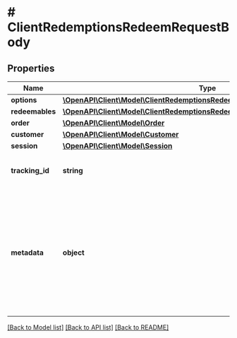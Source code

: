 # # ClientRedemptionsRedeemRequestBody

## Properties

Name | Type | Description | Notes
------------ | ------------- | ------------- | -------------
**options** | [**\OpenAPI\Client\Model\ClientRedemptionsRedeemRequestBodyOptions**](ClientRedemptionsRedeemRequestBodyOptions.md) |  | [optional]
**redeemables** | [**\OpenAPI\Client\Model\ClientRedemptionsRedeemRequestBodyRedeemablesItem[]**](ClientRedemptionsRedeemRequestBodyRedeemablesItem.md) |  | [optional]
**order** | [**\OpenAPI\Client\Model\Order**](Order.md) |  | [optional]
**customer** | [**\OpenAPI\Client\Model\Customer**](Customer.md) |  | [optional]
**session** | [**\OpenAPI\Client\Model\Session**](Session.md) |  | [optional]
**tracking_id** | **string** | Is correspondent to Customer&#39;s source_id | [optional]
**metadata** | **object** | A set of key/value pairs that you can attach to a redemption object. It can be useful for storing additional information about the redemption in a structured format. | [optional]

[[Back to Model list]](../../README.md#models) [[Back to API list]](../../README.md#endpoints) [[Back to README]](../../README.md)
